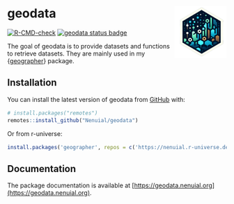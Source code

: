 # geodata <img src="man/figures/logo.png" width="120" align="right"/>

<!-- badges: start -->
[![R-CMD-check](https://github.com/Nenuial/geodata/actions/workflows/R-CMD-check.yaml/badge.svg)](https://github.com/Nenuial/geodata/actions/workflows/R-CMD-check.yaml)
[![geodata status badge](https://nenuial.r-universe.dev/badges/geodata)](https://nenuial.r-universe.dev/geodata)
<!-- badges: end -->

The goal of geodata is to provide datasets and functions to retrieve datasets. They are mainly used in my {[geographer](https://github.com/Nenuial/geographer)} package.

## Installation

You can install the latest version of geodata from [GitHub](https://github.com/) with:

``` r
# install.packages("remotes")
remotes::install_github("Nenuial/geodata")
```

Or from r-universe:

``` r
install.packages('geographer', repos = c('https://nenuial.r-universe.dev', 'https://cloud.r-project.org'))
```

## Documentation

The package documentation is available at [https://geodata.nenuial.org](https://geodata.nenuial.org).
